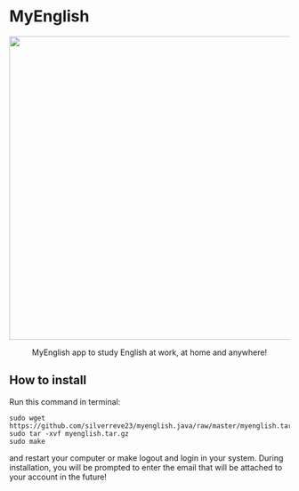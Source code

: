# MyEnglish

<p align="center">
    <img src="https://lh3.googleusercontent.com/vG0WnA-EWLZII967fKAnH-c_rA6q8DQTc0yDslTBny905SR4XhroO04DTMffUlmj70pHYQWqxwzy6_3p0sMj2i40AXsAVDNTs5i84wHA7fuR-KUaYN2ZsCQnZ8oTUOgviFoA-piH4IhJzxNZRqc9qh_wg8ey_Ewkd82eFFpaOxInZoOxrflV1BuLtQmh7BFS0LyliqDyycysdqkqD3zHZTDeLvrM7SmeQXHHFo3kiMhKvYO3TmuLRHVkdQ01T26unz0ejRtQMfipahhV6o6aun1l-FlRE4uAZKAgXOSBSPbiZsFaKpZ3WhUkSHCQdEbZBXNLraERv92Aa7wFQipkyRm_4WRDmcp0LudSoPbfnJ30fCXrkd-g82QwRABI_SV5ogdEuXbGBpUmhYa62026wkvgHJbnWq8uSkKMAuBecyrdaeSPJCzPMSLu8baSYbzW1q8c9iIDGgQAC_jZ1iNHJE5UD6B882S5yQq6g9vRyMlpEOcNw6k8d7i59CTIn0jFxb2-jtCxYShTecUe7urDWJwuH6r3jL1j_En9kTjarNYFZueQ-GR2S7cS1e82EIhxV9E2eyUWtVW7oFMMwhlP9myQShxPv8bVW4zQnJ52wuVyJ5au1AFPcw3RU4HMJAZxn_jxr7SBDqZcRleQLKDhuetK=w1192-h838-no" width="546">
</p>

<p align="center">
    MyEnglish app to study English at work, at home and anywhere!
</p>

## How to install

Run this command in terminal:

    sudo wget https://github.com/silverreve23/myenglish.java/raw/master/myenglish.tar.gz
    sudo tar -xvf myenglish.tar.gz
    sudo make

and restart your computer or make logout and login in your system. During installation, 
you will be prompted to enter the email that will be attached to your account in the future!







